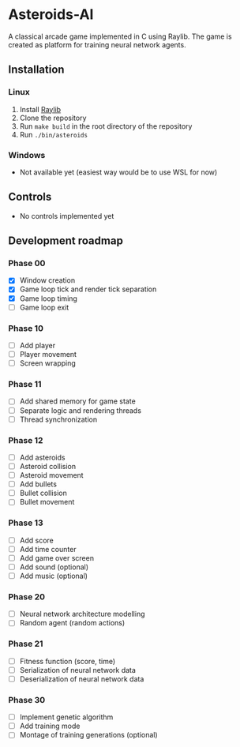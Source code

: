 # Asteroids-AI
A classical arcade game implemented in C using Raylib. The game is created as platform for training neural network agents.

## Installation
### Linux
1. Install [Raylib](https://github.com/raysan5/raylib)
2. Clone the repository
3. Run `make build` in the root directory of the repository
4. Run `./bin/asteroids`

### Windows
- Not available yet (easiest way would be to use WSL for now)

## Controls
- No controls implemented yet

## Development roadmap
### Phase 00
- [x] Window creation
- [x] Game loop tick and render tick separation
- [x] Game loop timing
- [ ] Game loop exit

### Phase 10
- [ ] Add player
- [ ] Player movement
- [ ] Screen wrapping

### Phase 11
- [ ] Add shared memory for game state
- [ ] Separate logic and rendering threads
- [ ] Thread synchronization

### Phase 12
- [ ] Add asteroids
- [ ] Asteroid collision
- [ ] Asteroid movement
- [ ] Add bullets
- [ ] Bullet collision
- [ ] Bullet movement

### Phase 13
- [ ] Add score
- [ ] Add time counter
- [ ] Add game over screen
- [ ] Add sound (optional)
- [ ] Add music (optional)

### Phase 20
- [ ] Neural network architecture modelling
- [ ] Random agent (random actions)

### Phase 21
- [ ] Fitness function (score, time)
- [ ] Serialization of neural network data
- [ ] Deserialization of neural network data

### Phase 30
- [ ] Implement genetic algorithm
- [ ] Add training mode
- [ ] Montage of training generations (optional)